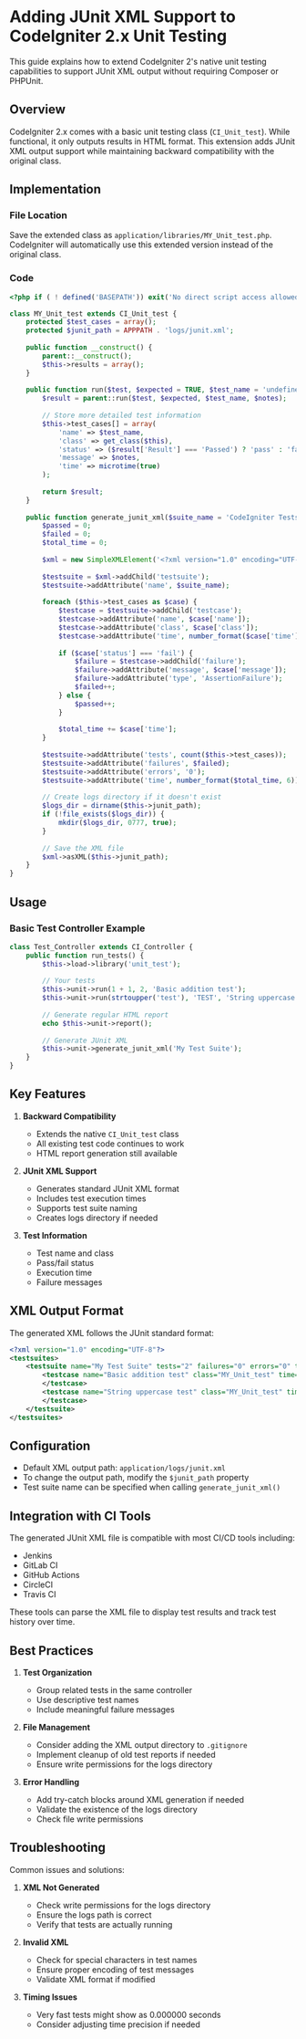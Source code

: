 # Adding JUnit XML Support to CodeIgniter 2.x Unit Testing

This guide explains how to extend CodeIgniter 2's native unit testing capabilities to support JUnit XML output without requiring Composer or PHPUnit.

## Overview

CodeIgniter 2.x comes with a basic unit testing class (`CI_Unit_test`). While functional, it only outputs results in HTML format. This extension adds JUnit XML output support while maintaining backward compatibility with the original class.

## Implementation

### File Location
Save the extended class as `application/libraries/MY_Unit_test.php`. CodeIgniter will automatically use this extended version instead of the original class.

### Code

```php
<?php if ( ! defined('BASEPATH')) exit('No direct script access allowed');

class MY_Unit_test extends CI_Unit_test {
    protected $test_cases = array();
    protected $junit_path = APPPATH . 'logs/junit.xml';
    
    public function __construct() {
        parent::__construct();
        $this->results = array();
    }
    
    public function run($test, $expected = TRUE, $test_name = 'undefined', $notes = '') {
        $result = parent::run($test, $expected, $test_name, $notes);
        
        // Store more detailed test information
        $this->test_cases[] = array(
            'name' => $test_name,
            'class' => get_class($this),
            'status' => ($result['Result'] === 'Passed') ? 'pass' : 'fail',
            'message' => $notes,
            'time' => microtime(true)
        );
        
        return $result;
    }
    
    public function generate_junit_xml($suite_name = 'CodeIgniter Tests') {
        $passed = 0;
        $failed = 0;
        $total_time = 0;
        
        $xml = new SimpleXMLElement('<?xml version="1.0" encoding="UTF-8"?><testsuites/>');
        
        $testsuite = $xml->addChild('testsuite');
        $testsuite->addAttribute('name', $suite_name);
        
        foreach ($this->test_cases as $case) {
            $testcase = $testsuite->addChild('testcase');
            $testcase->addAttribute('name', $case['name']);
            $testcase->addAttribute('class', $case['class']);
            $testcase->addAttribute('time', number_format($case['time'], 6));
            
            if ($case['status'] === 'fail') {
                $failure = $testcase->addChild('failure');
                $failure->addAttribute('message', $case['message']);
                $failure->addAttribute('type', 'AssertionFailure');
                $failed++;
            } else {
                $passed++;
            }
            
            $total_time += $case['time'];
        }
        
        $testsuite->addAttribute('tests', count($this->test_cases));
        $testsuite->addAttribute('failures', $failed);
        $testsuite->addAttribute('errors', '0');
        $testsuite->addAttribute('time', number_format($total_time, 6));
        
        // Create logs directory if it doesn't exist
        $logs_dir = dirname($this->junit_path);
        if (!file_exists($logs_dir)) {
            mkdir($logs_dir, 0777, true);
        }
        
        // Save the XML file
        $xml->asXML($this->junit_path);
    }
}
```

## Usage

### Basic Test Controller Example

```php
class Test_Controller extends CI_Controller {
    public function run_tests() {
        $this->load->library('unit_test');
        
        // Your tests
        $this->unit->run(1 + 1, 2, 'Basic addition test');
        $this->unit->run(strtoupper('test'), 'TEST', 'String uppercase test');
        
        // Generate regular HTML report
        echo $this->unit->report();
        
        // Generate JUnit XML
        $this->unit->generate_junit_xml('My Test Suite');
    }
}
```

## Key Features

1. **Backward Compatibility**
   - Extends the native `CI_Unit_test` class
   - All existing test code continues to work
   - HTML report generation still available

2. **JUnit XML Support**
   - Generates standard JUnit XML format
   - Includes test execution times
   - Supports test suite naming
   - Creates logs directory if needed

3. **Test Information**
   - Test name and class
   - Pass/fail status
   - Execution time
   - Failure messages

## XML Output Format

The generated XML follows the JUnit standard format:

```xml
<?xml version="1.0" encoding="UTF-8"?>
<testsuites>
    <testsuite name="My Test Suite" tests="2" failures="0" errors="0" time="0.001234">
        <testcase name="Basic addition test" class="MY_Unit_test" time="0.000123">
        </testcase>
        <testcase name="String uppercase test" class="MY_Unit_test" time="0.000234">
        </testcase>
    </testsuite>
</testsuites>
```

## Configuration

- Default XML output path: `application/logs/junit.xml`
- To change the output path, modify the `$junit_path` property
- Test suite name can be specified when calling `generate_junit_xml()`

## Integration with CI Tools

The generated JUnit XML file is compatible with most CI/CD tools including:
- Jenkins
- GitLab CI
- GitHub Actions
- CircleCI
- Travis CI

These tools can parse the XML file to display test results and track test history over time.

## Best Practices

1. **Test Organization**
   - Group related tests in the same controller
   - Use descriptive test names
   - Include meaningful failure messages

2. **File Management**
   - Consider adding the XML output directory to `.gitignore`
   - Implement cleanup of old test reports if needed
   - Ensure write permissions for the logs directory

3. **Error Handling**
   - Add try-catch blocks around XML generation if needed
   - Validate the existence of the logs directory
   - Check file write permissions

## Troubleshooting

Common issues and solutions:

1. **XML Not Generated**
   - Check write permissions for the logs directory
   - Ensure the logs path is correct
   - Verify that tests are actually running

2. **Invalid XML**
   - Check for special characters in test names
   - Ensure proper encoding of test messages
   - Validate XML format if modified

3. **Timing Issues**
   - Very fast tests might show as 0.000000 seconds
   - Consider adjusting time precision if needed

